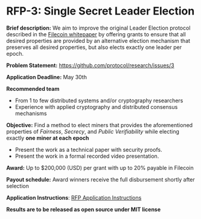 # RFP-3: Single Secret Leader Election

**Brief description:**
We aim to improve the original Leader Election protocol described in the [Filecoin whitepaper](https://filecoin.io/filecoin.pdf) by offering grants to ensure that all desired properties are provided by an alternative election mechanism that preserves all desired properties, but also elects exactly one leader per epoch.

**Problem Statement:** https://github.com/protocol/research/issues/3

**Application Deadline:** May 30th

**Recommended team**
 - From 1 to few distributed systems and/or cryptography researchers
 - Experience with applied cryptography and distributed consensus mechanisms


**Objective:** Find a method to elect miners that provides the aforementioned properties of _Fairness_, _Secrecy_, and _Public Verifiability_ while electing exactly **one miner at each epoch**
  - Present the work as a technical paper with security proofs.
  - Present the work in a formal recorded video presentation.


**Award:** Up to $200,000 (USD) per grant with up to 20% payable in Filecoin

**Payout schedule:** Award winners receive the full disbursement shortly after selection

**Application Instructions**: [RFP Application Instructions](https://github.com/protocol/research-RFPs/blob/master/RFP-application-instructions.md)

**Results are to be released as open source under MIT license**